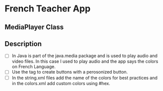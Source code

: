 # French Teacher App

## MediaPlayer Class

## Description
- [ ] In Java is part of the java.media package and is used to play audio and video files. In this case I used to play audio and the app says the colors on French Language.
- [ ] Use the <Shape> tag to create buttons with a perosonized button.
- [ ] In the string.xml files add the name of the colors for best practices and in the colors.xml add custom colors using #hex.
